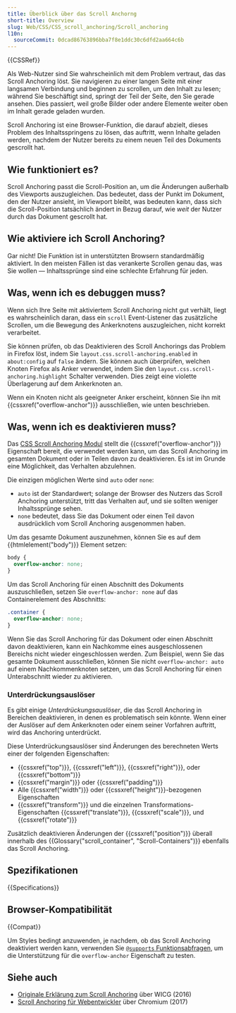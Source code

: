 ```yaml
---
title: Überblick über das Scroll Anchorng
short-title: Overview
slug: Web/CSS/CSS_scroll_anchoring/Scroll_anchoring
l10n:
  sourceCommit: 0dcad86763896bba7f8e1ddc30c6dfd2aa664c6b
---
```


{{CSSRef}}

Als Web-Nutzer sind Sie wahrscheinlich mit dem Problem vertraut, das das Scroll Anchoring löst. Sie navigieren zu einer langen Seite mit einer langsamen Verbindung und beginnen zu scrollen, um den Inhalt zu lesen; während Sie beschäftigt sind, springt der Teil der Seite, den Sie gerade ansehen. Dies passiert, weil große Bilder oder andere Elemente weiter oben im Inhalt gerade geladen wurden.

Scroll Anchoring ist eine Browser-Funktion, die darauf abzielt, dieses Problem des Inhaltsspringens zu lösen, das auftritt, wenn Inhalte geladen werden, nachdem der Nutzer bereits zu einem neuen Teil des Dokuments gescrollt hat.

## Wie funktioniert es?

Scroll Anchoring passt die Scroll-Position an, um die Änderungen außerhalb des Viewports auszugleichen. Das bedeutet, dass der Punkt im Dokument, den der Nutzer ansieht, im Viewport bleibt, was bedeuten kann, dass sich die Scroll-Position tatsächlich ändert in Bezug darauf, wie _weit_ der Nutzer durch das Dokument gescrollt hat.

## Wie aktiviere ich Scroll Anchoring?

Gar nicht! Die Funktion ist in unterstützten Browsern standardmäßig aktiviert. In den meisten Fällen ist das verankerte Scrollen genau das, was Sie wollen — Inhaltssprünge sind eine schlechte Erfahrung für jeden.

## Was, wenn ich es debuggen muss?

Wenn sich Ihre Seite mit aktiviertem Scroll Anchoring nicht gut verhält, liegt es wahrscheinlich daran, dass ein `scroll` Event-Listener das zusätzliche Scrollen, um die Bewegung des Ankerknotens auszugleichen, nicht korrekt verarbeitet.

Sie können prüfen, ob das Deaktivieren des Scroll Anchorings das Problem in Firefox löst, indem Sie `layout.css.scroll-anchoring.enabled` in `about:config` auf `false` ändern. Sie können auch überprüfen, welchen Knoten Firefox als Anker verwendet, indem Sie den `layout.css.scroll-anchoring.highlight` Schalter verwenden. Dies zeigt eine violette Überlagerung auf dem Ankerknoten an.

Wenn ein Knoten nicht als geeigneter Anker erscheint, können Sie ihn mit {{cssxref("overflow-anchor")}} ausschließen, wie unten beschrieben.

## Was, wenn ich es deaktivieren muss?

Das [CSS Scroll Anchoring Modul](/de/docs/Web/CSS/CSS_scroll_anchoring) stellt die {{cssxref("overflow-anchor")}} Eigenschaft bereit, die verwendet werden kann, um das Scroll Anchoring im gesamten Dokument oder in Teilen davon zu deaktivieren. Es ist im Grunde eine Möglichkeit, das Verhalten abzulehnen.

Die einzigen möglichen Werte sind `auto` oder `none`:

- `auto` ist der Standardwert; solange der Browser des Nutzers das Scroll Anchoring unterstützt, tritt das Verhalten auf, und sie sollten weniger Inhaltssprünge sehen.
- `none` bedeutet, dass Sie das Dokument oder einen Teil davon ausdrücklich vom Scroll Anchoring ausgenommen haben.

Um das gesamte Dokument auszunehmen, können Sie es auf dem {{htmlelement("body")}} Element setzen:

```css
body {
  overflow-anchor: none;
}
```

Um das Scroll Anchoring für einen Abschnitt des Dokuments auszuschließen, setzen Sie `overflow-anchor: none` auf das Containerelement des Abschnitts:

```css
.container {
  overflow-anchor: none;
}
```

Wenn Sie das Scroll Anchoring für das Dokument oder einen Abschnitt davon deaktivieren, kann ein Nachkomme eines ausgeschlossenen Bereichs nicht wieder eingeschlossen werden. Zum Beispiel, wenn Sie das gesamte Dokument ausschließen, können Sie nicht `overflow-anchor: auto` auf einem Nachkommenknoten setzen, um das Scroll Anchoring für einen Unterabschnitt wieder zu aktivieren.

### Unterdrückungsauslöser

Es gibt einige _Unterdrückungsauslöser_, die das Scroll Anchoring in Bereichen deaktivieren, in denen es problematisch sein könnte. Wenn einer der Auslöser auf dem Ankerknoten oder einem seiner Vorfahren auftritt, wird das Anchoring unterdrückt.

Diese Unterdrückungsauslöser sind Änderungen des berechneten Werts einer der folgenden Eigenschaften:

- {{cssxref("top")}}, {{cssxref("left")}}, {{cssxref("right")}}, oder {{cssxref("bottom")}}
- {{cssxref("margin")}} oder {{cssxref("padding")}}
- Alle {{cssxref("width")}} oder {{cssxref("height")}}-bezogenen Eigenschaften
- {{cssxref("transform")}} und die einzelnen Transformations-Eigenschaften {{cssxref("translate")}}, {{cssxref("scale")}}, und {{cssxref("rotate")}}

Zusätzlich deaktivieren Änderungen der {{cssxref("position")}} überall innerhalb des {{Glossary("scroll_container", "Scroll-Containers")}} ebenfalls das Scroll Anchoring.

## Spezifikationen

{{Specifications}}

## Browser-Kompatibilität

{{Compat}}

Um Styles bedingt anzuwenden, je nachdem, ob das Scroll Anchoring deaktiviert werden kann, verwenden Sie [`@supports` Funktionsabfragen](/de/docs/Web/CSS/@supports), um die Unterstützung für die `overflow-anchor` Eigenschaft zu testen.

## Siehe auch

- [Originale Erklärung zum Scroll Anchoring](https://github.com/WICG/ScrollAnchoring/blob/master/explainer.md) über WICG (2016)
- [Scroll Anchoring für Webentwickler](https://blog.chromium.org/2017/04/scroll-anchoring-for-web-developers.html) über Chromium (2017)
